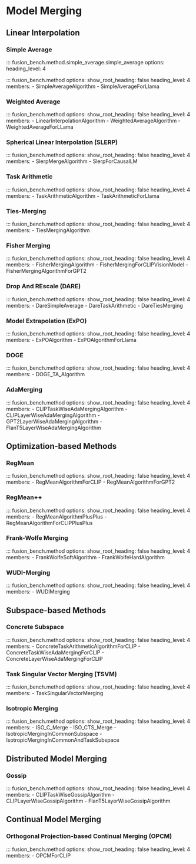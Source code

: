 # Model Merging

## Linear Interpolation

### Simple Average

::: fusion_bench.method.simple_average.simple_average
    options:
        heading_level: 4

::: fusion_bench.method
    options:
        show_root_heading: false
        heading_level: 4
        members:
        - SimpleAverageAlgorithm
        - SimpleAverageForLlama

### Weighted Average

::: fusion_bench.method
    options:
        show_root_heading: false
        heading_level: 4
        members:
        - LinearInterpolationAlgorithm
        - WeightedAverageAlgorithm
        - WeightedAverageForLLama

### Spherical Linear Interpolation (SLERP)

::: fusion_bench.method
    options:
        show_root_heading: false
        heading_level: 4
        members:
        - SlerpMergeAlgorithm
        - SlerpForCausalLM

### Task Arithmetic

::: fusion_bench.method
    options:
        show_root_heading: false
        heading_level: 4
        members:
        - TaskArithmeticAlgorithm
        - TaskArithmeticForLlama

### Ties-Merging

::: fusion_bench.method
    options:
        show_root_heading: false
        heading_level: 4
        members:
        - TiesMergingAlgorithm

### Fisher Merging

::: fusion_bench.method
    options:
        show_root_heading: false
        heading_level: 4
        members:
        - FisherMergingAlgorithm
        - FisherMergingForCLIPVisionModel
        - FisherMergingAlgorithmForGPT2

### Drop And REscale (DARE)

::: fusion_bench.method
    options:
        show_root_heading: false
        heading_level: 4
        members:
        - DareSimpleAverage
        - DareTaskArithmetic
        - DareTiesMerging

### Model Extrapolation (ExPO)

::: fusion_bench.method
    options:
        show_root_heading: false
        heading_level: 4
        members:
        - ExPOAlgorithm
        - ExPOAlgorithmForLlama

### DOGE

::: fusion_bench.method
    options:
        show_root_heading: false
        heading_level: 4
        members:
        - DOGE_TA_Algorithm

### AdaMerging

::: fusion_bench.method
    options:
        show_root_heading: false
        heading_level: 4
        members:
        - CLIPTaskWiseAdaMergingAlgorithm
        - CLIPLayerWiseAdaMergingAlgorithm
        - GPT2LayerWiseAdaMergingAlgorithm
        - FlanT5LayerWiseAdaMergingAlgorithm


## Optimization-based Methods

### RegMean

::: fusion_bench.method
    options:
        show_root_heading: false
        heading_level: 4
        members:
        - RegMeanAlgorithmForCLIP
        - RegMeanAlgorithmForGPT2

### RegMean++

::: fusion_bench.method
    options:
        show_root_heading: false
        heading_level: 4
        members:
        - RegMeanAlgorithmPlusPlus
        - RegMeanAlgorithmForCLIPPlusPlus

### Frank-Wolfe Merging

::: fusion_bench.method
    options:
        show_root_heading: false
        heading_level: 4
        members:
        - FrankWolfeSoftAlgorithm
        - FrankWolfeHardAlgorithm

### WUDI-Merging

::: fusion_bench.method
    options:
        show_root_heading: false
        heading_level: 4
        members:
        - WUDIMerging

## Subspace-based Methods

### Concrete Subspace

::: fusion_bench.method
    options:
        show_root_heading: false
        heading_level: 4
        members:
        - ConcreteTaskArithmeticAlgorithmForCLIP
        - ConcreteTaskWiseAdaMergingForCLIP
        - ConcreteLayerWiseAdaMergingForCLIP

### Task Singular Vector Merging (TSVM)

::: fusion_bench.method
    options:
        show_root_heading: false
        heading_level: 4
        members:
        - TaskSingularVectorMerging

### Isotropic Merging

::: fusion_bench.method
    options:
        show_root_heading: false
        heading_level: 4
        members:
        - ISO_C_Merge
        - ISO_CTS_Merge
        - IsotropicMergingInCommonSubspace
        - IsotropicMergingInCommonAndTaskSubspace

## Distributed Model Merging

### Gossip

::: fusion_bench.method
    options:
        show_root_heading: false
        heading_level: 4
        members:
        - CLIPTaskWiseGossipAlgorithm
        - CLIPLayerWiseGossipAlgorithm
        - FlanT5LayerWiseGossipAlgorithm

## Continual Model Merging

### Orthogonal Projection-based Continual Merging (OPCM)

::: fusion_bench.method
    options:
        show_root_heading: false
        heading_level: 4
        members:
        - OPCMForCLIP
